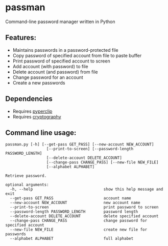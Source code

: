 # passman

Command-line password manager written in Python

## Features:

* Maintains passwords in a password-protected file
* Copy password of specified account from file to paste buffer
* Print password of specified account to screen
* Add account (with password) to file
* Delete account (and password) from file
* Change password for an account
* Create a new passwords

## Dependencies
* Requires [pyperclip](https://pypi.org/project/pyperclip/)
* Requires [cryptography](https://pypi.org/project/cryptography/)

## Command line usage:
````
passman.py [-h] [--get-pass GET_PASS] [--new-account NEW_ACCOUNT]
                  [--print-to-screen] [--password-length PASSWORD_LENGTH]
                  [--delete-account DELETE_ACCOUNT]
                  [--change-pass CHANGE_PASS] [--new-file NEW_FILE]
                  [--alphabet ALPHABET]

Retrieve password.

optional arguments:
  -h, --help                               show this help message and exit
  --get-pass GET_PASS                      account name
  --new-account NEW_ACCOUNT                new account name
  --print-to-screen                        print password to screen
  --password-length PASSWORD_LENGTH        password length
  --delete-account DELETE_ACCOUNT          delete specified account
  --change-pass CHANGE_PASS                change password for specified account
  --new-file NEW_FILE                      create new file for passwords
  --alphabet ALPHABET                      full alphabet
````
